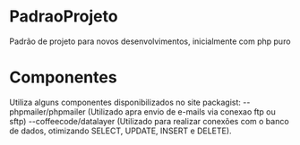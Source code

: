 # PadraoProjeto
Padrão de projeto para novos desenvolvimentos, inicialmente com php puro

# Componentes
Utiliza alguns componentes disponibilizados no site packagist:
--phpmailer/phpmailer (Utilizado apra envio de e-mails via conexao ftp ou sftp)
--coffeecode/datalayer (Utilizado para realizar conexões com o banco de dados, otimizando SELECT, UPDATE, INSERT e DELETE).
